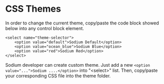 # CSS Themes

In order to change the current theme, copy/paste the code block showed below into any control block element.

```text
<select name="theme-selector">
    <option value="default">Sodium Default</option>
    <option value="ocean_blue">Sodium Blue</option>
    <option value="red">Sodium Red</option>
</select>
```

 Sodium developer can create custom theme. Just add a new `<option value="...">Sodium ....</option>` into "&lt;select&gt;" list. Then, copy/paste your corresponding CSS file into the theme folder.

